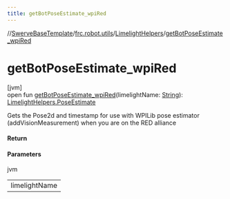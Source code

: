 ```yaml
---
title: getBotPoseEstimate_wpiRed
---
```

//[SwerveBaseTemplate](../../../index.html)/[frc.robot.utils](../index.html)/[LimelightHelpers](index.html)/[getBotPoseEstimate_wpiRed](get-bot-pose-estimate_wpi-red.html)



# getBotPoseEstimate_wpiRed



[jvm]\
open fun [getBotPoseEstimate_wpiRed](get-bot-pose-estimate_wpi-red.html)(limelightName: [String](https://docs.oracle.com/javase/8/docs/api/java/lang/String.html)): [LimelightHelpers.PoseEstimate](-pose-estimate/index.html)



Gets the Pose2d and timestamp for use with WPILib pose estimator (addVisionMeasurement) when you are on the RED alliance



#### Return



#### Parameters


jvm

| |
|---|
| limelightName |




